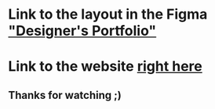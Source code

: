# Link to the layout in the Figma ["Designer's Portfolio"](https://www.figma.com/file/TpSIt0jLlRlO7h3QRbbWyx/Designer's-Portfolio?type=design&t=HZzxB40qFldIGrvm-6)

# Link to the website [right here](https://stanislavsugak.github.io/Designer-s-Portfolio/pages/about.html)

## Thanks for watching ;)